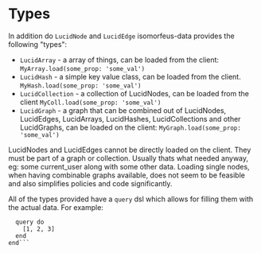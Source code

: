 # Types

In addition do `LucidNode` and `LucidEdge` isomorfeus-data provides the following "types":
- `LucidArray` - a array of things, can be loaded from the client: `MyArray.load(some_prop: 'some_val')`
- `LucidHash` -  a simple key value class, can be loaded from the client. `MyHash.load(some_prop: 'some_val')`
- `LucidCollection` - a collection of LucidNodes, can be loaded from the client `MyColl.load(some_prop: 'some_val')`
- `LucidGraph` - a graph that can be combined out of LucidNodes, LucidEdges, LucidArrays, LucidHashes, LucidCollections and other LucidGraphs, can be loaded on the client: `MyGraph.load(some_prop: 'some_val')`

LucidNodes and LucidEdges cannot be directly loaded on the client. They must be part of a graph or collection. Usually thats what needed anyway, eg: some current_user along with some other data. Loading single nodes, when having combinable graphs available, does not seem to be feasible and also simplifies policies and code significantly.

All of the types provided have a `query` dsl which allows for filling them with the actual data. For example:
```class MyArray < LucidArray
  query do 
    [1, 2, 3]
  end
end```
